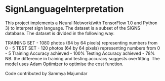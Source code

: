 # SignLanguageInterpretation 

This project implements a Neural Network(with TensorFlow 1.0 and Python 3) to interpret sign language. The dataset is a subset of the SIGNS database. 
The dataset is divided in the following way:

TRAINING SET - 1080 photos (64 by 64 pixels) representing numbers from 0 - 5
TEST SET - 120 photos (64 by 64 pixels) representing numbers from 0 - 5
Training Accuracy achieved - 100%
Testing Accuracy achieved - 78%
NB. the difference in training and testing accuracy suggests overfitting. 
The model uses Adam Optimizer to optimise the cost function. 

Code contributed by Sammya Majumdar

